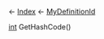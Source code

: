 ← [Index](Api-Index) ← [MyDefinitionId](VRage.Game.MyDefinitionId)

[int](System.Int32) GetHashCode()

